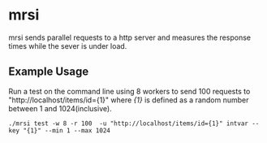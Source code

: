 # mrsi

mrsi sends parallel requests to a http server and measures the response times while the sever is under load.  

## Example Usage

Run a test on the command line using 8 workers to send 100 requests to "http://localhost/items/id={1}"
where _{1}_ is defined as a random number between 1 and 1024(inclusive).

```
./mrsi test -w 8 -r 100  -u "http://localhost/items/id={1}" intvar --key "{1}" --min 1 --max 1024
```
